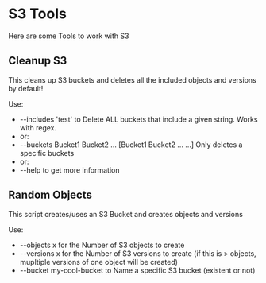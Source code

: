 # S3 Tools

Here are some Tools to work with S3

## Cleanup S3

This cleans up S3 buckets and deletes all the included objects and versions by default!

Use:

- --includes 'test' to Delete ALL buckets that include a given string. Works
                        with regex.
- or:
- --buckets Bucket1 Bucket2 ... [Bucket1 Bucket2 ... ...] Only deletes a specific buckets
- or:
- --help to get more information

## Random Objects

This script creates/uses an S3 Bucket and creates objects and versions

Use:

- --objects x for the Number of S3 objects to create
- --versions x for the Number of S3 versions to create (if this is > objects, mupltiple versions of one object will be created)
- --bucket my-cool-bucket to Name a specific S3 bucket (existent or not)